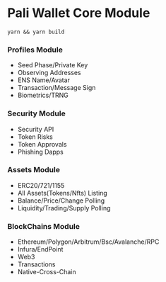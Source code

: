 # Pali Wallet Core Module

`yarn && yarn build`

### Profiles Module
- Seed Phase/Private Key
- Observing Addresses
- ENS Name/Avatar
- Transaction/Message Sign
- Biometrics/TRNG

### Security Module
- Security API
- Token Risks
- Token Approvals
- Phishing Dapps

### Assets Module
- ERC20/721/1155
- All Assets(Tokens/Nfts) Listing
- Balance/Price/Change Polling
- Liquidity/Trading/Supply Polling

### BlockChains Module
- Ethereum/Polygon/Arbitrum/Bsc/Avalanche/RPC
- Infura/EndPoint
- Web3
- Transactions
- Native-Cross-Chain
